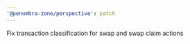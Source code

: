```yaml
---
'@penumbra-zone/perspective': patch
---
```


Fix transaction classification for swap and swap claim actions
